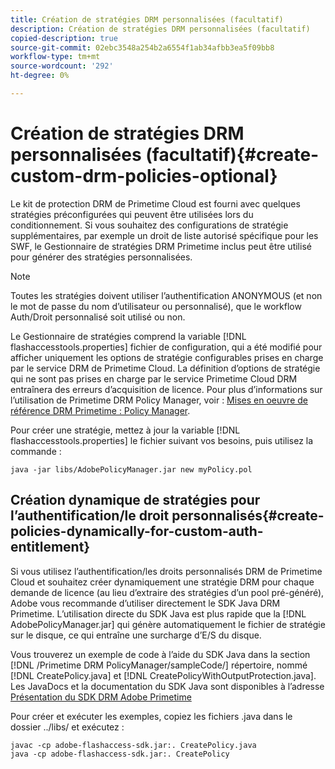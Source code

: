 ```yaml
---
title: Création de stratégies DRM personnalisées (facultatif)
description: Création de stratégies DRM personnalisées (facultatif)
copied-description: true
source-git-commit: 02ebc3548a254b2a6554f1ab34afbb3ea5f09bb8
workflow-type: tm+mt
source-wordcount: '292'
ht-degree: 0%

---
```


# Création de stratégies DRM personnalisées (facultatif){#create-custom-drm-policies-optional}

Le kit de protection DRM de Primetime Cloud est fourni avec quelques stratégies préconfigurées qui peuvent être utilisées lors du conditionnement. Si vous souhaitez des configurations de stratégie supplémentaires, par exemple un droit de liste autorisé spécifique pour les SWF, le Gestionnaire de stratégies DRM Primetime inclus peut être utilisé pour générer des stratégies personnalisées.

>[!NOTE]
>
>Toutes les stratégies doivent utiliser l’authentification ANONYMOUS (et non le mot de passe du nom d’utilisateur ou personnalisé), que le workflow Auth/Droit personnalisé soit utilisé ou non.

Le Gestionnaire de stratégies comprend la variable [!DNL flashaccesstools.properties] fichier de configuration, qui a été modifié pour afficher uniquement les options de stratégie configurables prises en charge par le service DRM de Primetime Cloud. La définition d’options de stratégie qui ne sont pas prises en charge par le service Primetime Cloud DRM entraînera des erreurs d’acquisition de licence. Pour plus d’informations sur l’utilisation de Primetime DRM Policy Manager, voir : [Mises en oeuvre de référence DRM Primetime : Policy Manager](https://help.adobe.com/en_US/primetime/drm/5.3/reference_implementations/index.html#concept-DRM_Policy_Manager).

Pour créer une stratégie, mettez à jour la variable [!DNL flashaccesstools.properties] le fichier suivant vos besoins, puis utilisez la commande :

```
java -jar libs/AdobePolicyManager.jar new myPolicy.pol
```

## Création dynamique de stratégies pour l’authentification/le droit personnalisés{#create-policies-dynamically-for-custom-auth-entitlement}

Si vous utilisez l’authentification/les droits personnalisés DRM de Primetime Cloud et souhaitez créer dynamiquement une stratégie DRM pour chaque demande de licence (au lieu d’extraire des stratégies d’un pool pré-généré), Adobe vous recommande d’utiliser directement le SDK Java DRM Primetime. L’utilisation directe du SDK Java est plus rapide que la [!DNL AdobePolicyManager.jar] qui génère automatiquement le fichier de stratégie sur le disque, ce qui entraîne une surcharge d’E/S du disque.

Vous trouverez un exemple de code à l’aide du SDK Java dans la section [!DNL /Primetime DRM PolicyManager/sampleCode/] répertoire, nommé [!DNL CreatePolicy.java] et [!DNL CreatePolicyWithOutputProtection.java]. Les JavaDocs et la documentation du SDK Java sont disponibles à l’adresse [Présentation du SDK DRM Adobe Primetime](../../../digital-rights-management/drm-sdk-overview/overview.md)

Pour créer et exécuter les exemples, copiez les fichiers .java dans le dossier ../libs/ et exécutez :

```
javac -cp adobe-flashaccess-sdk.jar:. CreatePolicy.java
java -cp adobe-flashaccess-sdk.jar:. CreatePolicy
```
